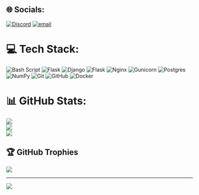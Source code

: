 
## 🌐 Socials:
[![Discord](https://img.shields.io/badge/Discord-%237289DA.svg?logo=discord&logoColor=white)](https://discord.gg/554683969505853441) [![email](https://img.shields.io/badge/Email-D14836?logo=gmail&logoColor=white)](mailto:danya.g823@gmail.com) 

# 💻 Tech Stack:
![Bash Script](https://img.shields.io/badge/bash_script-%23121011.svg?style=for-the-badge&logo=gnu-bash&logoColor=white) ![Flask](https://img.shields.io/badge/flask-%23000.svg?style=for-the-badge&logo=flask&logoColor=white) ![Django](https://img.shields.io/badge/django-%23092E20.svg?style=for-the-badge&logo=django&logoColor=white) ![Flask](https://img.shields.io/badge/flask-%23000.svg?style=for-the-badge&logo=flask&logoColor=white) ![Nginx](https://img.shields.io/badge/nginx-%23009639.svg?style=for-the-badge&logo=nginx&logoColor=white) ![Gunicorn](https://img.shields.io/badge/gunicorn-%298729.svg?style=for-the-badge&logo=gunicorn&logoColor=white) ![Postgres](https://img.shields.io/badge/postgres-%23316192.svg?style=for-the-badge&logo=postgresql&logoColor=white) ![NumPy](https://img.shields.io/badge/numpy-%23013243.svg?style=for-the-badge&logo=numpy&logoColor=white) ![Git](https://img.shields.io/badge/git-%23F05033.svg?style=for-the-badge&logo=git&logoColor=white) ![GitHub](https://img.shields.io/badge/github-%23121011.svg?style=for-the-badge&logo=github&logoColor=white) ![Docker](https://img.shields.io/badge/docker-%230db7ed.svg?style=for-the-badge&logo=docker&logoColor=white)
# 📊 GitHub Stats:
![](https://github-readme-stats.vercel.app/api?username=abrikos2&theme=dark&hide_border=false&include_all_commits=true&count_private=true)<br/>
![](https://github-readme-streak-stats.herokuapp.com/?user=abrikos2&theme=dark&hide_border=false)<br/>
![](https://github-readme-stats.vercel.app/api/top-langs/?username=abrikos2&theme=dark&hide_border=false&include_all_commits=true&count_private=true&layout=compact)

## 🏆 GitHub Trophies
![](https://github-profile-trophy.vercel.app/?username=abrikos2&theme=radical&no-frame=true&no-bg=true&margin-w=4)

---
[![](https://visitcount.itsvg.in/api?id=abrikos2&icon=0&color=0)](https://visitcount.itsvg.in)

<!-- Proudly created with GPRM ( https://gprm.itsvg.in ) -->

